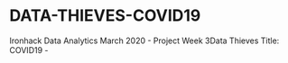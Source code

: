 # DATA-THIEVES-COVID19
Ironhack Data Analytics March 2020 - Project Week 3Data Thieves Title: COVID19 - 
